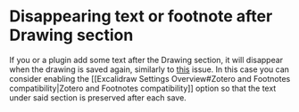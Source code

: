 # Disappearing text or footnote after Drawing section

If you or a plugin add some text after the Drawing section, it will disappear when the drawing is saved again, similarly to [this](https://github.com/zsviczian/obsidian-excalidraw-plugin/issues/2012) issue. In this case you can consider enabling the [[Excalidraw Settings Overview#Zotero and Footnotes compatibility|Zotero and Footnotes compatibility]] option so that the text under said section is preserved after each save.
